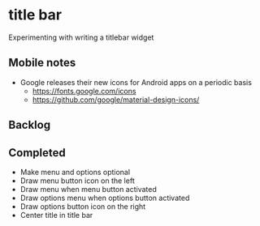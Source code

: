 # title bar
Experimenting with writing a titlebar widget

## Mobile notes
* Google releases their new icons for Android apps on a periodic basis
  * https://fonts.google.com/icons
  * https://github.com/google/material-design-icons/

## Backlog

## Completed
* Make menu and options optional
* Draw menu button icon on the left
* Draw menu when menu button activated
* Draw options menu when options button activated
* Draw options button icon on the right
* Center title in title bar
